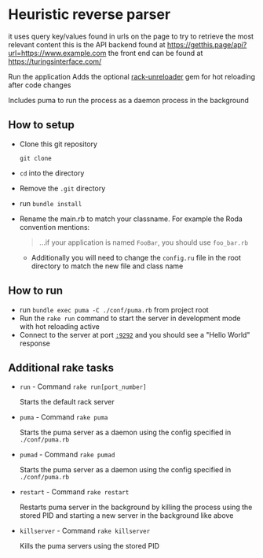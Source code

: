 # Heuristic reverse parser

it uses query key/values found in urls on the page to try to retrieve the most relevant content
this is the API backend found at https://getthis.page/api?url=https://www.example.com
the front end can be found at https://turingsinterface.com/

Run the application
Adds the optional [rack-unreloader](https://github.com/jeremyevans/rack-unreloader) gem for hot reloading after code
changes

Includes puma to run the process as a daemon process in the background

## How to setup

- Clone this git repository

  `git clone`
- `cd` into the directory
- Remove the `.git` directory
- run `bundle install`
- Rename the main.rb to match your classname. For example the Roda convention mentions:
  > ...if your application is named `FooBar`, you should use `foo_bar.rb`
    - Additionally you will need to change the `config.ru` file in the root directory to match the new file and class
      name

## How to run

- run `bundle exec puma -C ./conf/puma.rb` from project root
- Run the `rake run` command to start the server in development mode with hot reloading active
- Connect to the server at port [`:9292`](http://localhost:9292) and you should see a "Hello World" response
  
## Additional rake tasks

- `run` - Command `rake run[port_number]`

  Starts the default rack server
- `puma` - Command `rake puma`

  Starts the puma server as a daemon using the config specified in `./conf/puma.rb`
- `pumad` - Command `rake pumad`

  Starts the puma server as a daemon using the config specified in `./conf/puma.rb`
- `restart` - Command `rake restart`

  Restarts puma server in the background by killing the process using the stored PID and starting a new server in the
  background like above
- `killserver` - Command `rake killserver`

  Kills the puma servers using the stored PID

